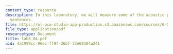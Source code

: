 ```yaml
---
content_type: resource
description: In this laboratory, we will measure some of the acoustic properties of
  sentences.
file: https://ol-ocw-studio-app-production.s3.amazonaws.com/courses/6-541j-speech-communication-spring-2004/4a1999cc96ecff9f36bf73e69104a241_lab3_04.pdf
file_type: application/pdf
resourcetype: Document
title: lab3_04.pdf
uid: 4a1999cc-96ec-ff9f-36bf-73e69104a241
---
```

